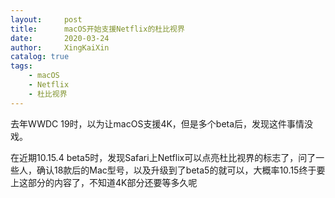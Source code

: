 ```yaml
---
layout:     post
title:      macOS开始支援Netflix的杜比视界
date:       2020-03-24
author:     XingKaiXin
catalog: true
tags:
    - macOS
    - Netflix
    - 杜比视界
---
```

去年WWDC 19时，以为让macOS支援4K，但是多个beta后，发现这件事情没戏。

在近期10.15.4 beta5时，发现Safari上Netflix可以点亮杜比视界的标志了，问了一些人，确认18款后的Mac型号，以及升级到了beta5的就可以，大概率10.15终于要上这部分的内容了，不知道4K部分还要等多久呢
